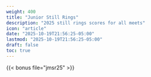 ```yaml
---
weight: 400
title: "Junior Still Rings"
description: "2025 still rings scores for all meets"
icon: "article"
date: "2025-10-19T21:56:25-05:00"
lastmod: "2025-10-19T21:56:25-05:00"
draft: false
toc: true
---
```


{{< bonus file="jmsr25" >}}
